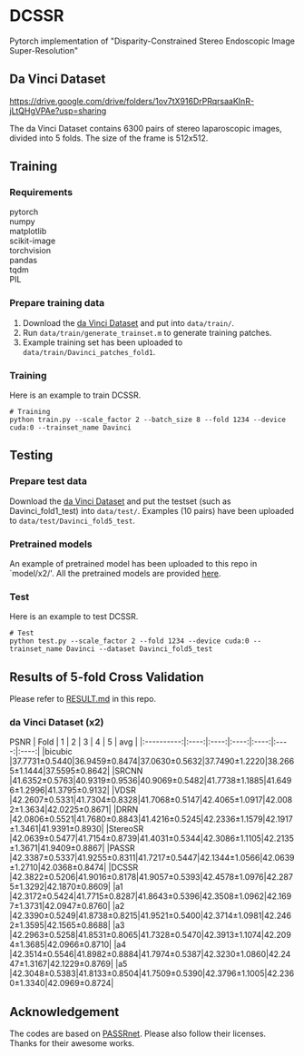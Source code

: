 # DCSSR

Pytorch implementation of "Disparity-Constrained Stereo Endoscopic Image Super-Resolution"

## Da Vinci Dataset

https://drive.google.com/drive/folders/1ov7tX916DrPRqrsaaKInR-jLtQHgVPAe?usp=sharing

The da Vinci Dataset contains 6300 pairs of stereo laparoscopic images, divided into 5 folds. The size of the frame is 512x512.

## Training

### Requirements

pytorch    
numpy    
matplotlib    
scikit-image    
torchvision    
pandas   
tqdm    
PIL  

### Prepare training data 

1. Download the [da Vinci Dataset](https://drive.google.com/drive/folders/1ov7tX916DrPRqrsaaKInR-jLtQHgVPAe?usp=sharing) and put into `data/train/`.
2. Run `data/train/generate_trainset.m` to generate training patches.
3. Example training set has been uploaded to `data/train/Davinci_patches_fold1`.

### Training

Here is an example to train DCSSR.
```
# Training
python train.py --scale_factor 2 --batch_size 8 --fold 1234 --device cuda:0 --trainset_name Davinci
```

## Testing

### Prepare test data

Download the [da Vinci Dataset](https://drive.google.com/drive/folders/1ov7tX916DrPRqrsaaKInR-jLtQHgVPAe?usp=sharing) and put the testset (such as Davinci_fold1_test) into `data/test/`. Examples (10 pairs) have been uploaded to `data/test/Davinci_fold5_test`.

### Pretrained models

An example of pretrained model has been uploaded to this repo in `model/x2/'. All the pretrained models are provided [here](https://drive.google.com/drive/folders/1ov7tX916DrPRqrsaaKInR-jLtQHgVPAe?usp=sharing).

### Test

Here is an example to test DCSSR.
```
# Test
python test.py --scale_factor 2 --fold 1234 --device cuda:0 --trainset_name Davinci --dataset Davinci_fold5_test
```

## Results of 5-fold Cross Validation

Please refer to [RESULT.md](https://github.com/hgfe/DCSSR/blob/main/RESULT.md) in this repo.

### da Vinci Dataset (x2)

PSNR
|  Fold   | 1 | 2 | 3 | 4 | 5 | avg |
|:----------:|:----:|:----:|:----:|:----:|:----:|:----:|
|bicubic  |37.7731±0.5440|36.9459±0.8474|37.0630±0.5632|37.7490±1.2220|38.2665±1.1444|37.5595±0.8642|
|SRCNN    |41.6352±0.5763|40.9319±0.9536|40.9069±0.5482|41.7738±1.1885|41.6496±1.2996|41.3795±0.9132|
|VDSR     |42.2607±0.5331|41.7304±0.8328|41.7068±0.5147|42.4065±1.0917|42.0082±1.3634|42.0225±0.8671|
|DRRN     |42.0806±0.5521|41.7680±0.8843|41.4216±0.5245|42.2336±1.1579|42.1917±1.3461|41.9391±0.8930|
|StereoSR |42.0639±0.5477|41.7154±0.8739|41.4031±0.5344|42.3086±1.1105|42.2135±1.3671|41.9409±0.8867|
|PASSR    |42.3387±0.5337|41.9255±0.8311|41.7217±0.5447|42.1344±1.0566|42.0639±1.2710|42.0368±0.8474|
|DCSSR    |42.3822±0.5206|41.9016±0.8178|41.9057±0.5393|42.4578±1.0976|42.2875±1.3292|42.1870±0.8609|
|a1       |42.3172±0.5424|41.7715±0.8287|41.8643±0.5396|42.3508±1.0962|42.1697±1.3731|42.0947±0.8760|
|a2       |42.3390±0.5249|41.8738±0.8215|41.9521±0.5400|42.3714±1.0981|42.2462±1.3595|42.1565±0.8688|
|a3       |42.2963±0.5258|41.8531±0.8065|41.7328±0.5470|42.3913±1.1074|42.2094±1.3685|42.0966±0.8710|
|a4       |42.3514±0.5546|41.8982±0.8884|41.7974±0.5387|42.3230±1.0860|42.2447±1.3167|42.1229±0.8769|
|a5       |42.3048±0.5383|41.8133±0.8504|41.7509±0.5390|42.3796±1.1005|42.2360±1.3340|42.0969±0.8724|
 

## Acknowledgement

The codes are based on [PASSRnet](https://github.com/The-Learning-And-Vision-Atelier-LAVA/PASSRnet). Please also follow their licenses. Thanks for their awesome works.
